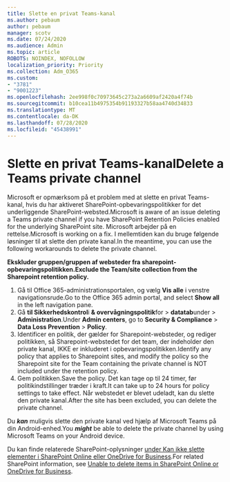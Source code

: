 ```yaml
---
title: Slette en privat Teams-kanal
ms.author: pebaum
author: pebaum
manager: scotv
ms.date: 07/24/2020
ms.audience: Admin
ms.topic: article
ROBOTS: NOINDEX, NOFOLLOW
localization_priority: Priority
ms.collection: Adm_O365
ms.custom:
- "3781"
- "9001223"
ms.openlocfilehash: 2ee998f0c70973645c273a2a6609af2420a4f74b
ms.sourcegitcommit: b10cea11b4975354b91193327b58aa4740d34833
ms.translationtype: MT
ms.contentlocale: da-DK
ms.lasthandoff: 07/28/2020
ms.locfileid: "45438991"
---
```

# <a name="delete-a-teams-private-channel"></a><span data-ttu-id="799d5-102">Slette en privat Teams-kanal</span><span class="sxs-lookup"><span data-stu-id="799d5-102">Delete a Teams private channel</span></span>

<span data-ttu-id="799d5-103">Microsoft er opmærksom på et problem med at slette en privat Teams-kanal, hvis du har aktiveret SharePoint-opbevaringspolitikker for det underliggende SharePoint-websted.</span><span class="sxs-lookup"><span data-stu-id="799d5-103">Microsoft is aware of an issue deleting a Teams private channel if you have SharePoint Retention Policies enabled for the underlying SharePoint site.</span></span> <span data-ttu-id="799d5-104">Microsoft arbejder på en rettelse.</span><span class="sxs-lookup"><span data-stu-id="799d5-104">Microsoft is working on a fix.</span></span> <span data-ttu-id="799d5-105">I mellemtiden kan du bruge følgende løsninger til at slette den private kanal.</span><span class="sxs-lookup"><span data-stu-id="799d5-105">In the meantime, you can use the following workarounds to delete the private channel.</span></span>

<span data-ttu-id="799d5-106">**Ekskluder gruppen/gruppen af websteder fra sharepoint-opbevaringspolitikken.**</span><span class="sxs-lookup"><span data-stu-id="799d5-106">**Exclude the Team/site collection from the Sharepoint retention policy.**</span></span>

1. <span data-ttu-id="799d5-107">Gå til Office 365-administrationsportalen, og vælg **Vis alle** i venstre navigationsrude.</span><span class="sxs-lookup"><span data-stu-id="799d5-107">Go to the Office 365 admin portal, and select **Show all** in the left navigation pane.</span></span>
2. <span data-ttu-id="799d5-108">Gå **til Sikkerhedskontrol**i **& overvågningspolitik**for  >  **datatab**under  >  **Administration**.</span><span class="sxs-lookup"><span data-stu-id="799d5-108">Under **Admin centers**, go to **Security & Compliance** > **Data Loss Prevention** > **Policy**.</span></span>
3. <span data-ttu-id="799d5-109">Identificer en politik, der gælder for Sharepoint-websteder, og rediger politikken, så Sharepoint-webstedet for det team, der indeholder den private kanal, IKKE er inkluderet i opbevaringspolitikken.</span><span class="sxs-lookup"><span data-stu-id="799d5-109">Identify any policy that applies to Sharepoint sites, and modify the policy so the Sharepoint site for the Team containing the private channel is NOT included under the retention policy.</span></span>
4. <span data-ttu-id="799d5-110">Gem politikken.</span><span class="sxs-lookup"><span data-stu-id="799d5-110">Save the policy.</span></span>
    <span data-ttu-id="799d5-111">Det kan tage op til 24 timer, før politikindstillinger træder i kraft.</span><span class="sxs-lookup"><span data-stu-id="799d5-111">It can take up to 24 hours for policy settings to take effect.</span></span>
    <span data-ttu-id="799d5-112">Når webstedet er blevet udeladt, kan du slette den private kanal.</span><span class="sxs-lookup"><span data-stu-id="799d5-112">After the site has been excluded, you can delete the private channel.</span></span>  
    
<span data-ttu-id="799d5-113">Du ***kan*** muligvis slette den private kanal ved hjælp af Microsoft Teams på din Android-enhed.</span><span class="sxs-lookup"><span data-stu-id="799d5-113">You  ***might*** be able to delete the private channel by using Microsoft Teams on your Android device.</span></span> 

<span data-ttu-id="799d5-114">Du kan finde relaterede SharePoint-oplysninger [under Kan ikke slette elementer i SharePoint Online eller OneDrive for Business](https://docs.microsoft.com/alchemyinsights/retention-policy-ediscovery-hold).</span><span class="sxs-lookup"><span data-stu-id="799d5-114">For related SharePoint information, see [Unable to delete items in SharePoint Online or OneDrive for Business](https://docs.microsoft.com/alchemyinsights/retention-policy-ediscovery-hold).</span></span>